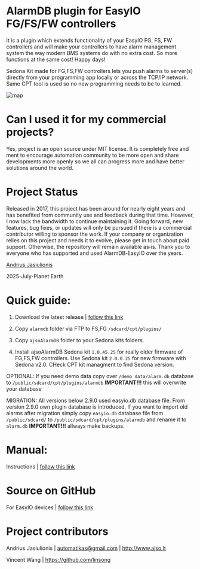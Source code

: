 # AlarmDB plugin for EasyIO FG/FS/FW controllers

It is a plugin which extends functionality of your EasyIO FG, FS, FW controllers and will make your controllers to have alarm management system the way modern BMS systems do with no extra cost. So more functions at the same cost! Happy days!

Sedona Kit made for FG,FS,FW controllers lets you push alarms to server(s) directly from your programming app locally or across the TCP/IP network. Same CPT tool is used so no new programming needs to be to learned.

![map](https://automatikas.gitbooks.io/alarmdb-for-easyio/content/assets/network_leaf.PNG)

# Can I used it for my commercial projects?
Yes, project is an open source under MIT license. It is completely free and ment to encourage automation community to be more open and share developments more openly so we all can progress more and have better solutions around the world.

# Project Status
Released in 2017, this project has been around for nearly eight years and has benefited from community use and feedback during that time. However, I now lack the bandwidth to continue maintaining it. Going forward, new features, bug fixes, or updates will only be pursued if there is a commercial contributor willing to sponsor the work. If your company or organization relies on this project and needs it to evolve, please get in touch about paid support. Otherwise, the repository will remain available as‑is. Thank you to everyone who has supported and used AlarmDB‑EasyIO over the years.

[Andrius Jasiulionis](https://www.linkedin.com/in/andriusjasiulionis/)

2025-July-Planet Earth

# Quick guide:
1. Download the latest release | [follow this link](https://github.com/automatikas/AlarmDB-EasyIO/releases/latest)

2. Copy `alarmdb` folder via FTP to FS,FG `/sdcard/cpt/plugins/`

3. Copy `ajsoAlarmDB` folder to your Sedona kits folders. 

4. Install ajsoAlarmDB Sedona kit `1.0.45.25` for really older firmware of FG,FS,FW controllers. Use Sedona kit `2.0.0.25` for new firmware with Sedona v2.0. CHeck CPT kit managment to find Sedona version.

OPTIONAL: If you need demo data copy over `/demo data/alarm.db` database to `/public/sdcard/cpt/plugins/alarmdb` **IMPORTANT!!!** this will overwrite your database

MIGRATION: All versions below 2.9.0 used easyio.db database file. From version 2.9.0 own plugin database is introduced. If you want to import old alarms after migration simply copy `easyio.db` database file from `/public/sdcard/` to `/public/sdcard/cpt/plugins/alarmdb` and rename it to `alarm.db` **IMPORTANT!!!** allways make backups.

# Manual: 
Instructions | [follow this link](https://automatikas.gitbooks.io/alarmdb-for-easyio/content/)

# Source on GitHub
For EasyIO devices | [follow this link](https://github.com/automatikas/AlarmDB-EasyIO)

# Project contributors
Andrius Jasiulionis | automatikas@gmail.com | http://www.ajso.lt

Vincent Wang | https://github.com/linsong
